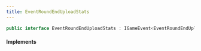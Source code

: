 ```yaml
---
title: EventRoundEndUploadStats
---
```


```csharp
public interface EventRoundEndUploadStats : IGameEvent<EventRoundEndUploadStats>
```

#### Implements

